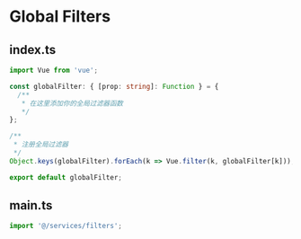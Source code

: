 # Global Filters

## index.ts

```typescript
import Vue from 'vue';

const globalFilter: { [prop: string]: Function } = {
  /**
   * 在这里添加你的全局过滤器函数
   */
};

/**
 * 注册全局过滤器
 */
Object.keys(globalFilter).forEach(k => Vue.filter(k, globalFilter[k]));

export default globalFilter;
```

## main.ts

```typescript
import '@/services/filters';
```